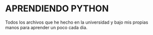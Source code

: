 # APRENDIENDO PYTHON

Todos los archivos que he hecho en la universidad y bajo mis propias manos para aprender un poco cada dia.
